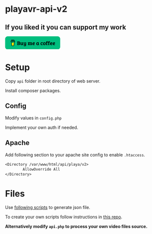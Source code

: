 # playavr-api-v2

## If you liked it you can support my work
[!["Buy Me A Coffee"](https://raw.githubusercontent.com/michal-repo/random_stuff/refs/heads/main/bmac_small.png)](https://buymeacoffee.com/michaldev)


# Setup

Copy `api` folder in root directory of web server.

Install composer packages.

## Config

Modify values in `config.php`

Implement your own auth if needed.

## Apache

Add following section to your apache site config to enable `.htaccess`.

```
<Directory /var/www/html/api/playa/v2>
        AllowOverride All
</Directory>
```

# Files

Use [following scripts](https://github.com/michal-repo/web_vr_video_player/tree/main/scripts) to generate json file.

To create your own scripts follow instructions in [this repo](https://github.com/michal-repo/web_vr_video_player/blob/main/README.md#generating-your-own-json-file-with-video-sources).

**Alternatively modify `api.php` to process your own video files source.**
